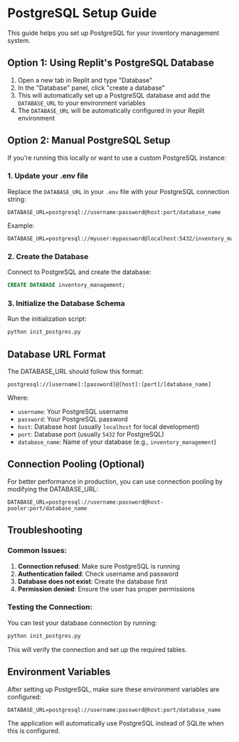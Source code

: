 
# PostgreSQL Setup Guide

This guide helps you set up PostgreSQL for your inventory management system.

## Option 1: Using Replit's PostgreSQL Database

1. Open a new tab in Replit and type "Database"
2. In the "Database" panel, click "create a database"
3. This will automatically set up a PostgreSQL database and add the `DATABASE_URL` to your environment variables
4. The `DATABASE_URL` will be automatically configured in your Replit environment

## Option 2: Manual PostgreSQL Setup

If you're running this locally or want to use a custom PostgreSQL instance:

### 1. Update your .env file

Replace the `DATABASE_URL` in your `.env` file with your PostgreSQL connection string:

```
DATABASE_URL=postgresql://username:password@host:port/database_name
```

Example:
```
DATABASE_URL=postgresql://myuser:mypassword@localhost:5432/inventory_management
```

### 2. Create the Database

Connect to PostgreSQL and create the database:

```sql
CREATE DATABASE inventory_management;
```

### 3. Initialize the Database Schema

Run the initialization script:

```bash
python init_postgres.py
```

## Database URL Format

The DATABASE_URL should follow this format:
```
postgresql://[username]:[password]@[host]:[port]/[database_name]
```

Where:
- `username`: Your PostgreSQL username
- `password`: Your PostgreSQL password  
- `host`: Database host (usually `localhost` for local development)
- `port`: Database port (usually `5432` for PostgreSQL)
- `database_name`: Name of your database (e.g., `inventory_management`)

## Connection Pooling (Optional)

For better performance in production, you can use connection pooling by modifying the DATABASE_URL:

```
DATABASE_URL=postgresql://username:password@host-pooler:port/database_name
```

## Troubleshooting

### Common Issues:

1. **Connection refused**: Make sure PostgreSQL is running
2. **Authentication failed**: Check username and password
3. **Database does not exist**: Create the database first
4. **Permission denied**: Ensure the user has proper permissions

### Testing the Connection:

You can test your database connection by running:

```bash
python init_postgres.py
```

This will verify the connection and set up the required tables.

## Environment Variables

After setting up PostgreSQL, make sure these environment variables are configured:

```
DATABASE_URL=postgresql://username:password@host:port/database_name
```

The application will automatically use PostgreSQL instead of SQLite when this is configured.
